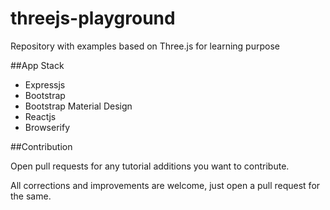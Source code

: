 # threejs-playground
Repository with examples based on Three.js for learning purpose

##App Stack

* Expressjs
* Bootstrap
* Bootstrap Material Design
* Reactjs
* Browserify

##Contribution

Open pull requests for any tutorial additions you want to contribute. 

All corrections and improvements are welcome, just open a pull request for the same. 


